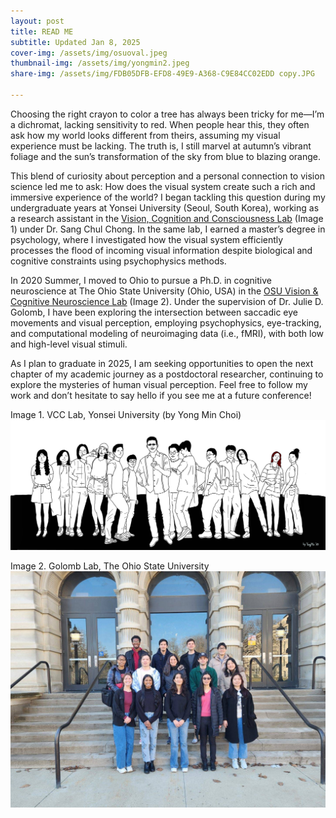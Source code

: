 ```yaml
---
layout: post
title: READ ME
subtitle: Updated Jan 8, 2025
cover-img: /assets/img/osuoval.jpeg
thumbnail-img: /assets/img/yongmin2.jpeg
share-img: /assets/img/FDB05DFB-EFD8-49E9-A368-C9E84CC02EDD copy.JPG

---
```



Choosing the right crayon to color a tree has always been tricky for me—I’m a dichromat, lacking sensitivity to red. When people hear this, they often ask how my world looks different from theirs, assuming my visual experience must be lacking. The truth is, I still marvel at autumn’s vibrant foliage and the sun’s transformation of the sky from blue to blazing orange.

This blend of curiosity about perception and a personal connection to vision science led me to ask: How does the visual system create such a rich and immersive experience of the world?
I began tackling this question during my undergraduate years at Yonsei University (Seoul, South Korea), working as a research assistant in the [Vision, Cognition and Consciousness Lab](https://vcc.yonsei.ac.kr) (Image 1) under Dr. Sang Chul Chong. In the same lab, I earned a master’s degree in psychology, where I investigated how the visual system efficiently processes the flood of incoming visual information despite biological and cognitive constraints using psychophysics methods.

In 2020 Summer, I moved to Ohio to pursue a Ph.D. in cognitive neuroscience at The Ohio State University (Ohio, USA) in the [OSU Vision & Cognitive Neuroscience Lab](https://u.osu.edu/golomblab/) (Image 2). Under the supervision of Dr. Julie D. Golomb, I have been exploring the intersection between saccadic eye movements and visual perception, employing psychophysics, eye-tracking, and computational modeling of neuroimaging data (i.e., fMRI), with both low and high-level visual stimuli.

As I plan to graduate in 2025, I am seeking opportunities to open the next chapter of my academic journey as a postdoctoral researcher, continuing to explore the mysteries of human visual perception. Feel free to follow my work and don’t hesitate to say hello if you see me at a future conference!




Image 1. VCC Lab, Yonsei University (by Yong Min Choi) ![vcclab](/assets/img/vcc.jpg)

Image 2. Golomb Lab, The Ohio State University ![jglab](/assets/img/jglab.jpeg)
